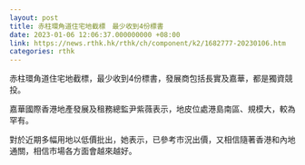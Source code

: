 ```yaml
---
layout: post
title: 赤柱環角道住宅地截標　最少收到4份標書
date: 2023-01-06 12:06:37.000000000 +08:00
link: https://news.rthk.hk/rthk/ch/component/k2/1682777-20230106.htm
categories: rthk
---
```


赤柱環角道住宅地截標，最少收到4份標書，發展商包括長實及嘉華，都是獨資競投。

嘉華國際香港地產發展及租務總監尹紫薇表示，地皮位處港島南區、規模大，較為罕有。

對於近期多幅用地以低價批出，她表示，已參考市況出價，又相信隨著香港和內地通關，相信市場各方面會越來越好。
